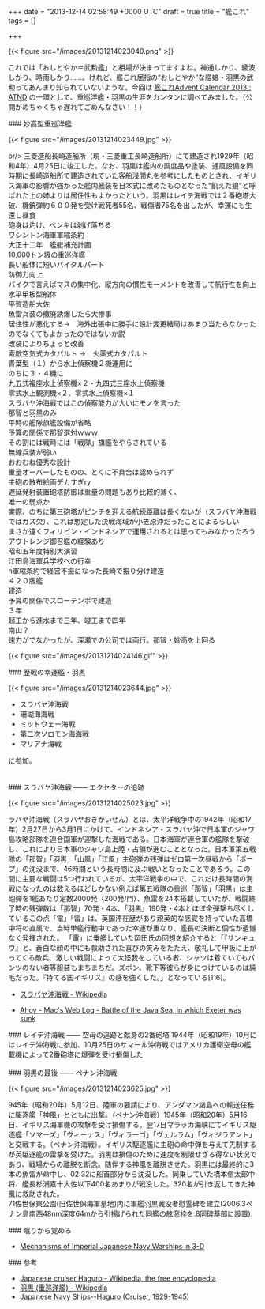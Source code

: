 
+++
date = "2013-12-14 02:58:49 +0000 UTC"
draft = true
title = "艦これ"
tags = []

+++


{{< figure src="/images/20131214023040.png"  >}}

これでは「おしとやか＝武勲艦」と相場が決まってますよね。神通しかり、綾波しかり、時雨しかり……。けれど、艦これ屈指の“おしとやか”な艦娘・羽黒の武勲ってあんまり知られていないような。今回は <a href="http://atnd.org/events/45245">艦これAdvent Calendar 2013 : ATND</a> の一環として、重巡洋艦・羽黒の生涯をカンタンに調べてみました。（公開がめちゃくちゃ遅れてごめんなさい！！）

<div class="section">
    ### 妙高型重巡洋艦
    

{{< figure src="/images/20131214023449.jpg"  >}}

br/>
三菱造船長崎造船所（現・三菱重工長崎造船所）にて建造され1929年（昭和4年）4月25日に竣工した。なお、羽黒は艦内の調度品や塗装、通風設備を同時期に長崎造船所で建造されていた客船浅間丸を参考にしたものとされ、イギリス海軍の影響が強かった艦内艤装を日本式に改めたものとなった“飢えた狼”と呼ばれた上の姉よりは居住性もよかったという。羽黒はレイテ海戦では２番砲塔大破、機銃弾約６００発を受け戦死者55名、戦傷者75名を出したが、幸運にも生還し昼食<br/>
砲身は灼け、ペンキは剥げ落ちる<br/>
ワシントン海軍軍縮条約<br/>
大正十二年　艦艇補充計画<br/>
10,000トン級の重巡洋艦<br/>
長い船体に短いバイタルパート<br/>
防御力向上<br/>
バイクで言えばマスの集中化、縦方向の慣性モーメントを改善して航行性を向上水平甲板型船体<br/>
平賀造船大佐<br/>
魚雷兵装の撤廃誘爆したら大惨事<br/>
居住性が悪化する→　海外出張中に勝手に設計変更結局はあまり当たらなかったのでなくてもよかったのではないか説<br/>
改装によりちょっと改善<br/>
索敵空気式カタパルト →　火薬式カタパルト<br/>
青葉型（１）から水上偵察機２機運用に<br/>
のちに３・４機に<br/>
九五式複座水上偵察機×２・九四式三座水上偵察機<br/>
零式水上観測機×２、零式水上偵察機×１<br/>
スラバヤ沖海戦ではこの偵察能力が大いにモノを言った<br/>
那智と羽黒のみ<br/>
平時の艦隊旗艦設備が省略<br/>
予算の関係で那智選対ｗｗｗ<br/>
その割には戦時には「戦隊」旗艦をやらされている<br/>
無線兵装が弱い<br/>
おおむね優秀な設計<br/>
重量オーバーしたものの、とくに不具合は認められず<br/>
主砲の散布絵画デカすぎry<br/>
遅延発射装置砲塔防御は重量の問題もあり比較的薄く、<br/>
唯一の弱点か<br/>
実際、のちに第三砲塔がピンチを迎える航続距離は長くないが（スラバヤ沖海戦ではガス欠）、これは想定した決戦海域が小笠原沖だったことによるらしい<br/>
まさか遠くフィリピン・インドネシアで運用されるとは思ってもみなかったろうアウトレンジ御召艦の経験あり<br/>
昭和五年度特別大演習<br/>
江田島海軍兵学校への行幸<br/>
h軍縮条約で経営不振になった長崎で振り分け建造<br/>
４２０版艦<br/>
建造<br/>
予算の関係でスローテンポで建造<br/>
３年<br/>
起工から進水まで三年、竣工まで四年<br/>
南山？<br/>
速力がでなかったが、深瀬での公司では両行。那智・妙高を上回る<br/>


{{< figure src="/images/20131214024146.gif"  >}}

</div>
<div class="section">
    ### 歴戦の幸運艦・羽黒
    

{{< figure src="/images/20131214023644.jpg"  >}}

<ul>
<li>スラバヤ沖海戦</li>
<li>珊瑚海海戦</li>
<li>ミッドウェー海戦</li>
<li>第二次ソロモン海海戦</li>
<li>マリアナ海戦</li>
</ul>に参加。<br/>
<br/>
<br/>


</div>
<div class="section">
    ### スラバヤ沖海戦 ―― エクセターの追跡
    <br/>


{{< figure src="/images/20131214025023.jpg"  >}}

ラバヤ沖海戦（スラバヤおきかいせん）とは、太平洋戦争中の1942年（昭和17年）2月27日から3月1日にかけて、インドネシア・スラバヤ沖で日本軍のジャワ島攻略部隊を連合国軍が迎撃した海戦である。日本海軍が連合軍の艦隊を撃破し、これにより日本軍のジャワ島上陸・占領が進むこととなった。日本軍第五戦隊の「那智」「羽黒」「山風」「江風」主砲弾の残弾はゼロ第一次昼戦から「ポープ」の沈没まで、46時間という長時間に及ぶ戦いとなったことであろう。この間に主要な戦闘は5つ行われているが、太平洋戦争の中で、これだけ長時間の海戦になったのは数えるほどしかない例えば第五戦隊の重巡「那智」「羽黒」は主砲弾を1艦あたり定数2000発（200発/門）、魚雷を24本搭載していたが、戦闘終了時の残弾数は「那智」70発・4本、「羽黒」190発・4本とほぼ全弾撃ち尽くしているこの点「電」「雷」は、英国滞在歴があり親英的な感覚を持っていた高橋中将の直属で、当時単艦行動中であった幸運が重なり、艦長の決断と個性が遺憾なく発揮された。 「電」に乗艦していた岡田氏の回想を紹介すると「『サンキュウ』と、蒼白な顔の中にも救助された喜びの笑みをたたえ、敬礼して甲板に上がってくる敵兵、激しい戦闘によって大怪我をしている者、シャツは着ていてもパンツのない者等服装もまちまちだ。ズボン、靴下等彼らが身につけているのは純毛だった。『持てる国イギリス』の感を強くした。」となっている[116]。

<ul>
<li><a href="http://ja.wikipedia.org/wiki/%E3%82%B9%E3%83%A9%E3%83%90%E3%83%A4%E6%B2%96%E6%B5%B7%E6%88%A6">スラバヤ沖海戦 - Wikipedia</a></li>
</ul>
<ul>
<li><a href="http://ahoy.tk-jk.net/macslog/BattleoftheJavaSeainwhich.html">Ahoy - Mac&#39;s Web Log - Battle of the Java Sea, in which Exeter was sunk</a></li>
</ul>
</div>
<div class="section">
    ### レイテ沖海戦 ―― 空母の追跡と献身の2番砲塔
    1944年（昭和19年）10月にはレイテ沖海戦に参加、10月25日のサマール沖海戦ではアメリカ護衛空母の艦載機によって2番砲塔に爆弾を受け損傷した<br/>
<br/>


</div>
<div class="section">
    ### 羽黒の最後 ―― ペナン沖海戦
    

{{< figure src="/images/20131214023625.jpg"  >}}

945年（昭和20年）5月12日、陸軍の要請により、アンダマン諸島への輸送任務に駆逐艦「神風」とともに出撃。（ペナン沖海戦）1945年（昭和20年）5月16日、イギリス海軍機の攻撃を受け損傷する。翌17日マラッカ海峡にてイギリス駆逐艦「ソマーズ」「ヴィーナス」「ヴィラーゴ」「ヴェルラム」「ヴィジラアント」と交戦する。（ペナン沖海戦）。イギリス駆逐艦に主砲の命中弾を与えて先制するが英駆逐艦の雷撃を受けた。羽黒は損傷のために速度を制限せざる得ない状況であり、戦場からの離脱を断念。随伴する神風を離脱させた。羽黒には最終的に3本の魚雷が命中し、02:32に船首部分から沈没した。同乗していた橋本信太郎中将、艦長杉浦嘉十大佐以下400名あまりが戦没した。320名が引き返してきた神風に救助された。<br/>
71佐世保東公園(旧佐世保海軍墓地)内に軍艦羽黒戦没者慰霊碑を建立(2006.3ペナン島南西48nm深度64mから引揚げられた同艦の舷窓枠を.8同碑基部に設置).

</div>
<div class="section">
    ### 眠りから覚める
    
<ul>
<li><a href="http://www.ijnwarship.com/IJN%20Wrecks/IJN%20Wrecks%20-%20Haguro.htm">Mechanisms of Imperial Japanese Navy Warships in 3-D</a></li>
</ul>
</div>
<div class="section">
    ### 参考
    
<ul>
<li><a href="http://en.wikipedia.org/wiki/Japanese_cruiser_Haguro">Japanese cruiser Haguro - Wikipedia, the free encyclopedia</a></li>
<li><a href="http://ja.wikipedia.org/wiki/%E7%BE%BD%E9%BB%92_(%E9%87%8D%E5%B7%A1%E6%B4%8B%E8%89%A6)">羽黒 (重巡洋艦) - Wikipedia</a></li>
<li><a href="http://www.history.navy.mil/photos/sh-fornv/japan/japsh-h/haguro.htm">Japanese Navy Ships--Haguro (Cruiser, 1929-1945)</a></li>
</ul>
</div>

